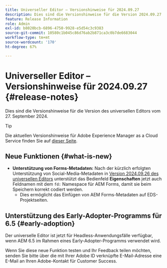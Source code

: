 ```yaml
---
title: Universeller Editor – Versionshinweise für 2024.09.27
description: Dies sind die Versionshinweise für die Version 2024.09.27 des universellen Editors.
feature: Release Information
role: Admin
exl-id: b8020bcb-6896-4750-9928-e5d54c3c9383
source-git-commit: 10580c1b045c86d76ab2b871ca3c0b7de6683044
workflow-type: tm+mt
source-wordcount: '170'
ht-degree: 67%

---
```


# Universeller Editor – Versionshinweise für 2024.09.27 {#release-notes}

Dies sind die Versionshinweise für die Version des universellen Editors vom 27. September 2024.

>[!TIP]
>
>Die aktuellen Versionshinweise für Adobe Experience Manager as a Cloud Service finden Sie auf [dieser Seite](/help/release-notes/release-notes-cloud/release-notes-current.md).

## Neue Funktionen {#what-is-new}

* **Unterstützung von Forms-Metadaten:** Nach der kürzlich erfolgten Unterstützung von Social-Media-Metadaten in [Version 2024.09.26 des universellen Editors](/help/release-notes/universal-editor/2024/2024-09-26.md) unterstützt das Bedienfeld **Eigenschaften** jetzt auch Feldnamen mit dem `fd:` Namespace für AEM Forms, damit sie beim Speichern korrekt codiert werden.
   * Dies ermöglicht das Einfügen von AEM Forms-Metadaten auf EDS-Projektseiten.

## Unterstützung des Early-Adopter-Programms für 6.5 {#early-adoption}

Der universelle Editor ist jetzt für Headless-Anwendungsfälle verfügbar, wenn AEM 6.5 im Rahmen eines Early-Adopter-Programms verwendet wird.

Wenn Sie diese neue Funktion testen und Ihr Feedback teilen möchten, senden Sie bitte über die mit Ihrer Adobe ID verknüpfte E-Mail-Adresse eine E-Mail an Ihren Adobe-Kontakt für Customer Success.
